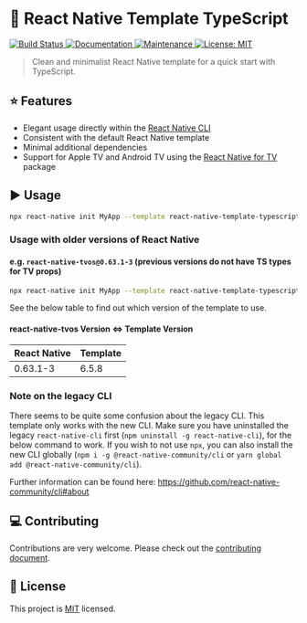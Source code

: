 # :space_invader: React Native Template TypeScript

<p>
  <a href="https://travis-ci.org/react-native-community/react-native-template-typescript">
    <img alt="Build Status" src="https://img.shields.io/travis/react-native-community/react-native-template-typescript.svg" target="_blank" />
  </a>
  <a href="https://github.com/react-native-community/react-native-template-typescript#readme">
    <img alt="Documentation" src="https://img.shields.io/badge/documentation-yes-brightgreen.svg" target="_blank" />
  </a>
  <a href="https://github.com/react-native-community/react-native-template-typescript/graphs/commit-activity">
    <img alt="Maintenance" src="https://img.shields.io/badge/Maintained%3F-yes-green.svg" target="_blank" />
  </a>
  <a href="https://github.com/react-native-community/react-native-template-typescript/blob/master/LICENSE">
    <img alt="License: MIT" src="https://img.shields.io/badge/License-MIT-yellow.svg" target="_blank" />
  </a>
</p>

> Clean and minimalist React Native template for a quick start with TypeScript.

## :star: Features

- Elegant usage directly within the [React Native CLI](https://github.com/react-native-community/cli)
- Consistent with the default React Native template
- Minimal additional dependencies
- Support for Apple TV and Android TV using the [React Native for TV](https://github.com/react-native-tvos/react-native-tvos) package

## :arrow_forward: Usage

```sh
npx react-native init MyApp --template react-native-template-typescript-tv
```

### Usage with older versions of React Native

#### e.g. `react-native-tvos@0.63.1-3` (previous versions do not have TS types for TV props)

```sh
npx react-native init MyApp --template react-native-template-typescript@6.5.8
```

See the below table to find out which version of the template to use.

#### react-native-tvos Version <=> Template Version

| React Native  	| Template  	|
|---	            |---	        |
| 0.63.1-3  	    | 6.5.8       |

### Note on the legacy CLI
There seems to be quite some confusion about the legacy CLI. This template only works with the new CLI. Make sure you have uninstalled the legacy `react-native-cli` first (`npm uninstall -g react-native-cli`), for the below command to work. If you wish to not use `npx`, you can also install the new CLI globally (`npm i -g @react-native-community/cli` or `yarn global add @react-native-community/cli`).

Further information can be found here: https://github.com/react-native-community/cli#about

## :computer: Contributing

Contributions are very welcome. Please check out the [contributing document](CONTRIBUTING.md).

## :bookmark: License

This project is [MIT](LICENSE) licensed.
